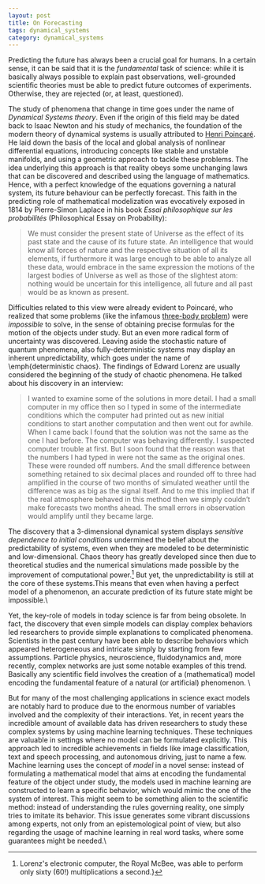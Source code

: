 ```yaml
---
layout: post
title: On Forecasting
tags: dynamical_systems
category: dynamical_systems
---
```


Predicting the future has always been a crucial goal for humans. 
In a certain sense, it can be said that it is the _fundamental_ task of science: while it is basically always possible to explain past observations, well-grounded scientific theories must be able to predict future outcomes of experiments.
Otherwise, they are rejected (or, at least, questioned).

The study of phenomena that change in time goes under the name of _Dynamical Systems theory_. 
Even if the origin of this field may be dated back to Isaac Newton and his study of mechanics, the foundation of the modern theory of dynamical systems is  usually attributed to [Henri Poincaré](https://en.wikipedia.org/wiki/Henri_Poincar%C3%A9).
He laid down the basis of the local and global analysis of nonlinear differential equations, introducing concepts like stable and unstable manifolds, and using a geometric approach to tackle these problems.
The idea underlying this approach is that reality obeys some unchanging laws that can be discovered and described using the language of mathematics.
Hence, with a perfect knowledge of the equations governing a natural system, its future behaviour can be perfectly forecast.
This faith in the predicting role of mathematical modelization was evocatively exposed in $1814$ by Pierre-Simon Laplace in his book _Essai philosophique sur les probabilités_ (Philosophical Essay on Probability):


> We must consider the present state of Universe as the effect of its past state and the cause of its future state. An intelligence that would know all forces of nature and the respective situation of all its elements, if furthermore it was large enough to be able to analyze all these data, would embrace in the same expression the motions of the largest bodies of Universe as well as those of the slightest atom: nothing would be uncertain for this intelligence, all future and all past would be as known as present.


Difficulties related to this view were already evident to Poincaré, who realized that some problems (like the infamous [three-body problem](https://en.wikipedia.org/wiki/Three-body_problem)) were _impossible_ to solve, in the sense of obtaining precise formulas for the motion of the objects under study.
But  an even more radical form of uncertainty was discovered. 
Leaving aside the stochastic nature of quantum phenomena, also fully-deterministic systems may display an inherent unpredictability, which goes under the name of \emph{deterministic chaos}. 
The findings of Edward Lorenz are usually considered the beginning of the study of chaotic phenomena. 
He talked about his discovery in an interview:
    

>I wanted to examine some of the solutions in more detail. I had a small computer in my office then so I typed in some of the intermediate conditions which the computer had printed out as new initial conditions to start another computation and then went out for awhile. When I came back I found that the solution was not the same as the one I had before. The computer was behaving differently. I suspected computer trouble at first. But I soon found that the reason was that the numbers I had typed in were not the same as the original ones. These were rounded off numbers. And the small difference between something retained to six decimal places and rounded off to three had amplified in the course of two months of simulated weather until the difference was as big as the signal itself. And to me this implied that if the real atmosphere behaved in this method then we simply couldn’t make forecasts two months ahead. The small errors in observation would amplify until they became large.
 
    
The discovery that a 3-dimensional dynamical system displays _sensitive dependence to initial conditions_ undermined the belief about the predictability of systems, even when they are modeled to be deterministic and low-dimensional.
Chaos theory has greatly developed since then due to theoretical studies and the numerical simulations made possible by the improvement of computational power.[^1] But yet, the unpredictability is still at the core of these systems.This means that even when having a perfect model of a phenomenon, an accurate prediction of its future state might be impossible.\\
    
Yet, the key-role of models in today science is far from being obsolete. 
 In fact, the discovery that even simple models can display complex behaviors led researchers to provide simple explanations to complicated phenomena. 
Scientists in the past century have been able to describe behaviors which appeared heterogeneous and intricate simply by starting from few assumptions. Particle physics, neuroscience, fluidodynamics and, more recently, complex networks are just some notable examples of this trend.
Basically any scientific field involves the creation of a (mathematical) model encoding the fundamental feature of a natural (or artificial) phenomenon. \\
    
But for many of the most challenging applications in science exact models are notably hard to produce due to the enormous number of variables involved and the complexity of their interactions.
Yet, in recent years the incredible amount of available data has driven researchers to study these complex systems by using machine learning techniques. 
These techniques are valuable in settings where no model can be formulated explicitly.
This approach led to incredible achievements in fields like image classification, text and speech processing, and autonomous driving, just to name a few. 
Machine learning uses the concept of  _model_ in a novel sense: instead of formulating a mathematical model that aims at encoding the fundamental feature of the object under study, the models used in machine learning are constructed to learn a specific behavior, which would mimic the one of the system of interest. 
This might seem to be something alien to the scientific method: instead of understanding the rules governing reality, one simply tries to imitate its behavior.
This issue generates some vibrant discussions among experts, not only from an epistemological point of view, but also regarding the usage of machine learning in real word tasks, where some guarantees might be needed.\\


[^1]:Lorenz's electronic computer, the Royal McBee, was able to perform only sixty (60!) multiplications a second.}
    
